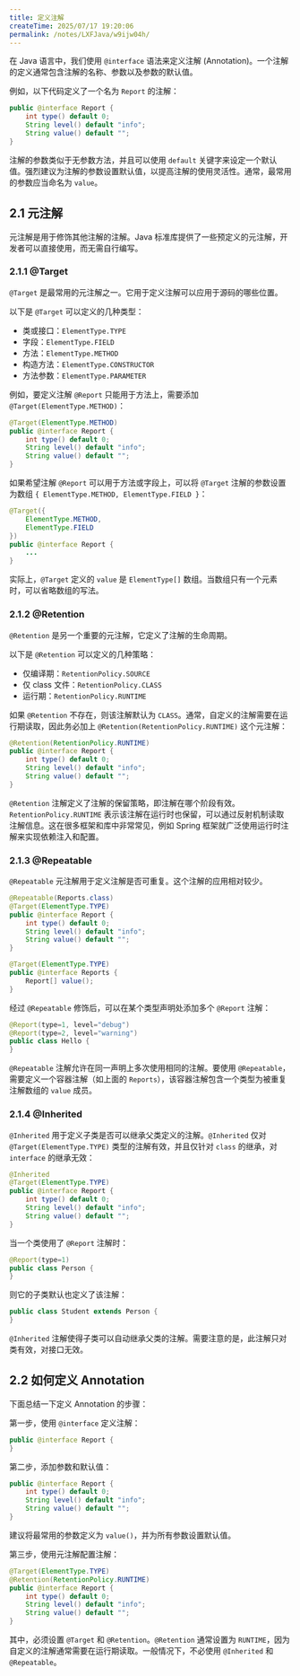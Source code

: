 ```yaml
---
title: 定义注解
createTime: 2025/07/17 19:20:06
permalink: /notes/LXFJava/w9ijw04h/
---
```

在 Java 语言中，我们使用 `@interface` 语法来定义注解 (Annotation)。一个注解的定义通常包含注解的名称、参数以及参数的默认值。

例如，以下代码定义了一个名为 `Report` 的注解：

```java
public @interface Report {
    int type() default 0;
    String level() default "info";
    String value() default "";
}
```

注解的参数类似于无参数方法，并且可以使用 `default` 关键字来设定一个默认值。强烈建议为注解的参数设置默认值，以提高注解的使用灵活性。通常，最常用的参数应当命名为 `value`。

## 2.1 元注解

元注解是用于修饰其他注解的注解。Java 标准库提供了一些预定义的元注解，开发者可以直接使用，而无需自行编写。

### 2.1.1 @Target

`@Target` 是最常用的元注解之一。它用于定义注解可以应用于源码的哪些位置。

以下是 `@Target` 可以定义的几种类型：

* 类或接口：`ElementType.TYPE`
* 字段：`ElementType.FIELD`
* 方法：`ElementType.METHOD`
* 构造方法：`ElementType.CONSTRUCTOR`
* 方法参数：`ElementType.PARAMETER`

例如，要定义注解 `@Report` 只能用于方法上，需要添加 `@Target(ElementType.METHOD)`：

```java
@Target(ElementType.METHOD)
public @interface Report {
    int type() default 0;
    String level() default "info";
    String value() default "";
}
```

如果希望注解 `@Report` 可以用于方法或字段上，可以将 `@Target` 注解的参数设置为数组 `{ ElementType.METHOD, ElementType.FIELD }`：

```java
@Target({
    ElementType.METHOD,
    ElementType.FIELD
})
public @interface Report {
    ...
}
```

实际上，`@Target` 定义的 `value` 是 `ElementType[]` 数组。当数组只有一个元素时，可以省略数组的写法。

### 2.1.2 @Retention

`@Retention` 是另一个重要的元注解，它定义了注解的生命周期。

以下是 `@Retention` 可以定义的几种策略：

* 仅编译期：`RetentionPolicy.SOURCE`
* 仅 class 文件：`RetentionPolicy.CLASS`
* 运行期：`RetentionPolicy.RUNTIME`

如果 `@Retention` 不存在，则该注解默认为 `CLASS`。通常，自定义的注解需要在运行期读取，因此务必加上 `@Retention(RetentionPolicy.RUNTIME)` 这个元注解：

```java
@Retention(RetentionPolicy.RUNTIME)
public @interface Report {
    int type() default 0;
    String level() default "info";
    String value() default "";
}
```

`@Retention` 注解定义了注解的保留策略，即注解在哪个阶段有效。`RetentionPolicy.RUNTIME` 表示该注解在运行时也保留，可以通过反射机制读取注解信息。这在很多框架和库中非常常见，例如 Spring 框架就广泛使用运行时注解来实现依赖注入和配置。

### 2.1.3 @Repeatable

`@Repeatable` 元注解用于定义注解是否可重复。这个注解的应用相对较少。

```java
@Repeatable(Reports.class)
@Target(ElementType.TYPE)
public @interface Report {
    int type() default 0;
    String level() default "info";
    String value() default "";
}

@Target(ElementType.TYPE)
public @interface Reports {
    Report[] value();
}
```

经过 `@Repeatable` 修饰后，可以在某个类型声明处添加多个 `@Report` 注解：

```java
@Report(type=1, level="debug")
@Report(type=2, level="warning")
public class Hello {
}
```

`@Repeatable` 注解允许在同一声明上多次使用相同的注解。要使用 `@Repeatable`，需要定义一个容器注解（如上面的 `Reports`），该容器注解包含一个类型为被重复注解数组的 `value` 成员。

### 2.1.4 @Inherited

`@Inherited` 用于定义子类是否可以继承父类定义的注解。`@Inherited` 仅对 `@Target(ElementType.TYPE)` 类型的注解有效，并且仅针对 `class` 的继承，对 `interface` 的继承无效：

```java
@Inherited
@Target(ElementType.TYPE)
public @interface Report {
    int type() default 0;
    String level() default "info";
    String value() default "";
}
```

当一个类使用了 `@Report` 注解时：

```java
@Report(type=1)
public class Person {
}
```

则它的子类默认也定义了该注解：

```java
public class Student extends Person {
}
```

`@Inherited` 注解使得子类可以自动继承父类的注解。需要注意的是，此注解只对类有效，对接口无效。

## 2.2 如何定义 Annotation

下面总结一下定义 Annotation 的步骤：

第一步，使用 `@interface` 定义注解：

```java
public @interface Report {
}
```

第二步，添加参数和默认值：

```java
public @interface Report {
    int type() default 0;
    String level() default "info";
    String value() default "";
}
```

建议将最常用的参数定义为 `value()`，并为所有参数设置默认值。

第三步，使用元注解配置注解：

```java
@Target(ElementType.TYPE)
@Retention(RetentionPolicy.RUNTIME)
public @interface Report {
    int type() default 0;
    String level() default "info";
    String value() default "";
}
```

其中，必须设置 `@Target` 和 `@Retention`。`@Retention` 通常设置为 `RUNTIME`，因为自定义的注解通常需要在运行期读取。一般情况下，不必使用 `@Inherited` 和 `@Repeatable`。
